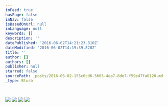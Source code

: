 ```yaml
---
inFeed: true
hasPage: false
inNav: false
isBasedOnUrl: null
inLanguage: null
keywords: []
description: ''
datePublished: '2016-06-02T14:21:23.310Z'
dateModified: '2016-06-02T14:19:39.820Z'
title: ''
author: []
authors: []
publisher: null
starred: false
sourcePath: _posts/2016-06-02-155c6cd6-5605-4ea7-8de7-f59e47fa0120.md
_type: Blurb

---
```

![](https://the-grid-user-content.s3-us-west-2.amazonaws.com/d0c52310-b983-4690-97f1-f919d314960e.jpg)
![](https://the-grid-user-content.s3-us-west-2.amazonaws.com/7dbf9ff6-32cc-4167-a1eb-0984a6de873c.jpg)
![](https://the-grid-user-content.s3-us-west-2.amazonaws.com/fcb11113-a184-438c-a0ca-30c8e0be5f41.jpg)
![](https://the-grid-user-content.s3-us-west-2.amazonaws.com/87dad4a7-410d-469a-af2e-274e71e18ce5.jpg)